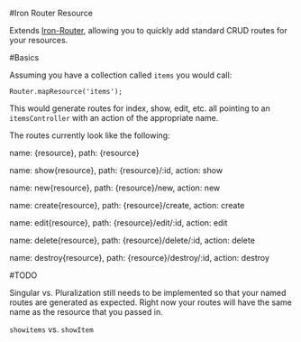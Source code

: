#Iron Router Resource

Extends [Iron-Router](https://github.com/EventedMind/iron-router), allowing you to quickly add standard CRUD routes for your resources.

#Basics

Assuming you have a collection called `items` you would call:

```
Router.mapResource('items');
```

This would generate routes for index, show, edit, etc. all pointing to an `itemsController` with an action of the appropriate name.

The routes currently look like the following:

name: {resource}, path: {resource}

name: show{resource}, path: {resource}/:id, action: show

name: new{resource}, path: {resource}/new, action: new

name: create{resource}, path: {resource}/create, action: create

name: edit{resource}, path: {resource}/edit/:id, action: edit

name: delete{resource}, path: {resource}/delete/:id, action: delete

name: destroy{resource}, path: {resource}/destroy/:id, action: destroy



#TODO

Singular vs. Pluralization still needs to be implemented so that your named routes are generated as expected. Right now your routes will have
the same name as the resource that you passed in.

`showitems` vs. `showItem`
